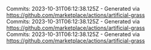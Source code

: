 Commits: 2023-10-31T06:12:38.125Z - Generated via https://github.com/marketplace/actions/artificial-grass
<br>
Commits: 2023-10-31T06:12:38.125Z - Generated via https://github.com/marketplace/actions/artificial-grass
<br>
Commits: 2023-10-31T06:12:38.125Z - Generated via https://github.com/marketplace/actions/artificial-grass
<br>
